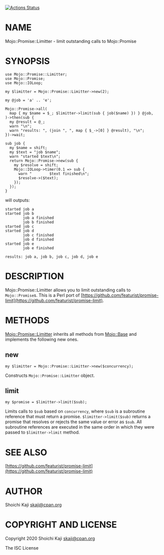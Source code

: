 [![Actions Status](https://github.com/skaji/Mojo-Promise-Limitter/workflows/linux/badge.svg)](https://github.com/skaji/Mojo-Promise-Limitter/actions)

# NAME

Mojo::Promise::Limitter - limit outstanding calls to Mojo::Promise

# SYNOPSIS

    use Mojo::Promise::Limitter;
    use Mojo::Promise;
    use Mojo::IOLoop;

    my $limitter = Mojo::Promise::Limitter->new(2);

    my @job = 'a' .. 'e';

    Mojo::Promise->all(
      map { my $name = $_; $limitter->limit(sub { job($name) }) } @job,
    )->then(sub {
      my @result = @_;
      warn "\n";
      warn "results: ", (join ", ", map { $_->[0] } @result), "\n";
    })->wait;

    sub job {
      my $name = shift;
      my $text = "job $name";
      warn "started $text\n";
      return Mojo::Promise->new(sub {
        my $resolve = shift;
        Mojo::IOLoop->timer(0.1 => sub {
          warn "        $text finished\n";
          $resolve->($text);
        });
      });
    }

will outputs:

    started job a
    started job b
            job a finished
            job b finished
    started job c
    started job d
            job c finished
            job d finished
    started job e
            job e finished

    results: job a, job b, job c, job d, job e

# DESCRIPTION

Mojo::Promise::Limitter allows you to limit outstanding calls to `Mojo::Promise`s.
This is a Perl port of [https://github.com/featurist/promise-limit](https://github.com/featurist/promise-limit).

# METHODS

[Mojo::Promise::Limitter](https://metacpan.org/pod/Mojo%3A%3APromise%3A%3ALimitter) inherits all methods from [Mojo::Base](https://metacpan.org/pod/Mojo%3A%3ABase) and implements
the following new ones.

## new

    my $limitter = Mojo::Promise::Limitter->new($concurrency);

Constructs `Mojo::Promise::Limitter` object.

## limit

    my $promise = $limitter->limit($sub);

Limits calls to `$sub` based on `concurrency`,
where `$sub` is a subroutine reference that must return a promise.
`$limitter->limit($sub)` returns a promise that resolves or rejects
the same value or error as `$sub`.
All subroutine references are executed in the same order in which
they were passed to `$limitter->limit` method.

# SEE ALSO

[https://github.com/featurist/promise-limit](https://github.com/featurist/promise-limit)

# AUTHOR

Shoichi Kaji <skaji@cpan.org>

# COPYRIGHT AND LICENSE

Copyright 2020 Shoichi Kaji <skaji@cpan.org>

The ISC License
